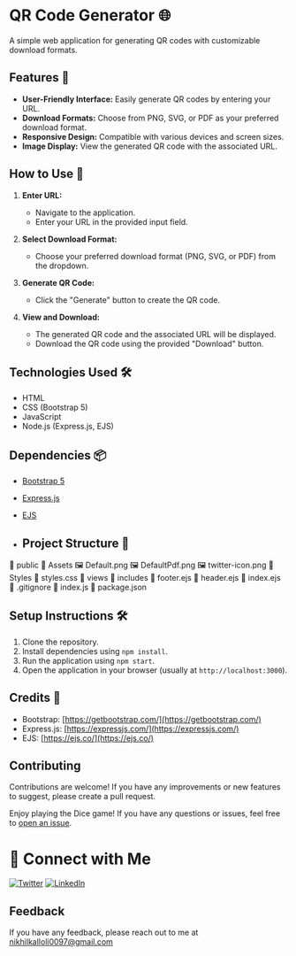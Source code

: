 # QR Code Generator 🌐

A simple web application for generating QR codes with customizable download formats.

## Features 🚀

- **User-Friendly Interface:** Easily generate QR codes by entering your URL.
- **Download Formats:** Choose from PNG, SVG, or PDF as your preferred download format.
- **Responsive Design:** Compatible with various devices and screen sizes.
- **Image Display:** View the generated QR code with the associated URL.

## How to Use 🤔

1. **Enter URL:**
   - Navigate to the application.
   - Enter your URL in the provided input field.

2. **Select Download Format:**
   - Choose your preferred download format (PNG, SVG, or PDF) from the dropdown.

3. **Generate QR Code:**
   - Click the "Generate" button to create the QR code.

4. **View and Download:**
   - The generated QR code and the associated URL will be displayed.
   - Download the QR code using the provided "Download" button.

## Technologies Used 🛠️

- HTML
- CSS (Bootstrap 5)
- JavaScript
- Node.js (Express.js, EJS)

## Dependencies 📦

- [Bootstrap 5](https://getbootstrap.com/)
- [Express.js](https://expressjs.com/)
- [EJS](https://ejs.co/)

- ## Project Structure 📂
📁 public
  📁 Assets
    🖼 Default.png
    🖼 DefaultPdf.png
    🖼 twitter-icon.png
  📁 Styles
    📄 styles.css
📁 views
  📁 includes
    📄 footer.ejs
    📄 header.ejs
  📄 index.ejs
📄 .gitignore
📄 index.js
📄 package.json

## Setup Instructions 🛠️

1. Clone the repository.
2. Install dependencies using `npm install`.
3. Run the application using `npm start`.
4. Open the application in your browser (usually at `http://localhost:3000`).

## Credits 🙌

- Bootstrap: [https://getbootstrap.com/](https://getbootstrap.com/)
- Express.js: [https://expressjs.com/](https://expressjs.com/)
- EJS: [https://ejs.co/](https://ejs.co/)


## Contributing

Contributions are welcome! If you have any improvements or new features to suggest, please create a pull request.



Enjoy playing the Dice game! If you have any questions or issues, feel free to [open an issue](https://github.com/NikhilKalloli/QR-Code-Generator/issues).


# 🔗 Connect with Me

[![Twitter](https://img.shields.io/badge/Twitter-1DA1F2?style=for-the-badge&logo=twitter&logoColor=white)](https://twitter.com/NikhilKalloli)
[![LinkedIn](https://img.shields.io/badge/LinkedIn-0A66C2?style=for-the-badge&logo=linkedin&logoColor=white)](https://www.linkedin.com/in/nikhil-kalloli-a6ab2a25b/)

## Feedback

If you have any feedback, please reach out to me at nikhilkalloli0097@gmail.com





